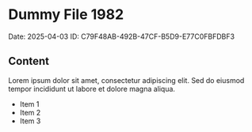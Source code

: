 # Dummy File 1982

Date: 2025-04-03
ID: C79F48AB-492B-47CF-B5D9-E77C0FBFDBF3

## Content

Lorem ipsum dolor sit amet, consectetur adipiscing elit.
Sed do eiusmod tempor incididunt ut labore et dolore magna aliqua.

* Item 1
* Item 2
* Item 3
